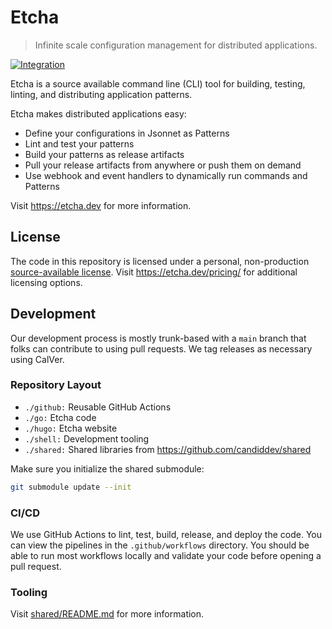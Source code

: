 # Etcha

> Infinite scale configuration management for distributed applications.

[![Integration](https://github.com/candiddev/etcha/actions/workflows/integration.yaml/badge.svg?branch=main)](https://github.com/candiddev/etcha/actions/workflows/integration.yaml)

Etcha is a source available command line (CLI) tool for building, testing, linting, and distributing application patterns.

Etcha makes distributed applications easy:

- Define your configurations in Jsonnet as Patterns
- Lint and test your patterns
- Build your patterns as release artifacts
- Pull your release artifacts from anywhere or push them on demand
- Use webhook and event handlers to dynamically run commands and Patterns

Visit https://etcha.dev for more information.

## License

The code in this repository is licensed under a personal, non-production [source-available license](./LICENSE.md).  Visit https://etcha.dev/pricing/ for additional licensing options.

## Development

Our development process is mostly trunk-based with a `main` branch that folks can contribute to using pull requests.  We tag releases as necessary using CalVer.

### Repository Layout

- `./github:` Reusable GitHub Actions
- `./go:` Etcha code
- `./hugo:` Etcha website
- `./shell:` Development tooling
- `./shared:` Shared libraries from https://github.com/candiddev/shared

Make sure you initialize the shared submodule:

```bash
git submodule update --init
```

### CI/CD

We use GitHub Actions to lint, test, build, release, and deploy the code.  You can view the pipelines in the `.github/workflows` directory.  You should be able to run most workflows locally and validate your code before opening a pull request.

### Tooling

Visit [shared/README.md](shared/README.md) for more information.

